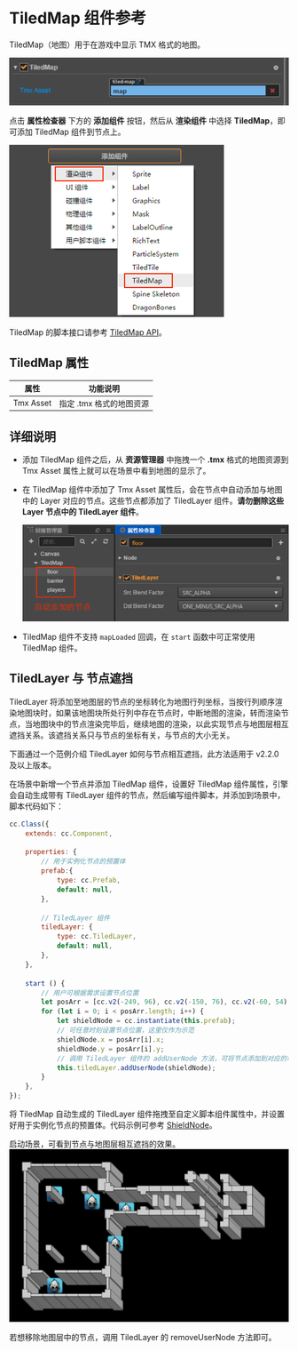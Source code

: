 # TiledMap 组件参考

TiledMap（地图）用于在游戏中显示 TMX 格式的地图。

![tiledmap-component](tiledmap/tiledmap-component.png)

点击 **属性检查器** 下方的 **添加组件** 按钮，然后从 **渲染组件** 中选择 **TiledMap**，即可添加 TiledMap 组件到节点上。

![](./tiledmap/add_tiledmap.png)

TiledMap 的脚本接口请参考 [TiledMap API](../../../api/zh/classes/TiledMap.html)。

## TiledMap 属性

| 属性 |   功能说明
| -------------- | ----------- |
| Tmx Asset | 指定 .tmx 格式的地图资源 |

## 详细说明

- 添加 TiledMap 组件之后，从 **资源管理器** 中拖拽一个 **.tmx** 格式的地图资源到 Tmx Asset 属性上就可以在场景中看到地图的显示了。
- 在 TiledMap 组件中添加了 Tmx Asset 属性后，会在节点中自动添加与地图中的 Layer 对应的节点。这些节点都添加了 TiledLayer 组件。**请勿删除这些 Layer 节点中的 TiledLayer 组件**。

  ![](./tiledmap/tiledlayer.png)
- TiledMap 组件不支持 `mapLoaded` 回调，在 `start` 函数中可正常使用 TiledMap 组件。

## TiledLayer 与 节点遮挡

TiledLayer 将添加至地图层的节点的坐标转化为地图行列坐标，当按行列顺序渲染地图块时，如果该地图块所处行列中存在节点时，中断地图的渲染，转而渲染节点，当地图块中的节点渲染完毕后，继续地图的渲染，以此实现节点与地图层相互遮挡关系。该遮挡关系只与节点的坐标有关，与节点的大小无关。

下面通过一个范例介绍 TiledLayer 如何与节点相互遮挡，此方法适用于 v2.2.0 及以上版本。

在场景中新增一个节点并添加 TiledMap 组件，设置好 TiledMap 组件属性，引擎会自动生成带有 TiledLayer 组件的节点，然后编写组件脚本，并添加到场景中，脚本代码如下：
```js
cc.Class({
    extends: cc.Component,
 
    properties: {
        // 用于实例化节点的预置体
        prefab:{
            type: cc.Prefab,
            default: null,
        },
 
        // TiledLayer 组件
        tiledLayer: {
            type: cc.TiledLayer,
            default: null,
        },
    },
 
    start () {
        // 用户可根据需求设置节点位置
        let posArr = [cc.v2(-249, 96), cc.v2(-150, 76), cc.v2(-60, 54), cc.v2(-248, -144), cc.v2(-89, -34)];
        for (let i = 0; i < posArr.length; i++) {
            let shieldNode = cc.instantiate(this.prefab);
            // 可任意时刻设置节点位置，这里仅作为示范
            shieldNode.x = posArr[i].x;
            shieldNode.y = posArr[i].y;
            // 调用 TiledLayer 组件的 addUserNode 方法，可将节点添加到对应的地图层中，并与地图层产生相互遮挡关系。
            this.tiledLayer.addUserNode(shieldNode); 
        }
    },
});
```

将 TiledMap 自动生成的 TiledLayer 组件拖拽至自定义脚本组件属性中，并设置好用于实例化节点的预置体。代码示例可参考 [ShieldNode](https://github.com/cocos-creator/example-cases/tree/master/assets/cases/tiledmap/ShieldNode.fire)。

启动场景，可看到节点与地图层相互遮挡的效果。
![](./tiledmap/shieldNode.png)

若想移除地图层中的节点，调用 TiledLayer 的 removeUserNode 方法即可。